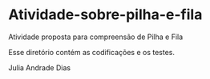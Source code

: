 # Atividade-sobre-pilha-e-fila
Atividade proposta para compreensão de Pilha  e Fila

Esse diretório contém  as codificações e os testes.

Julia  Andrade Dias






